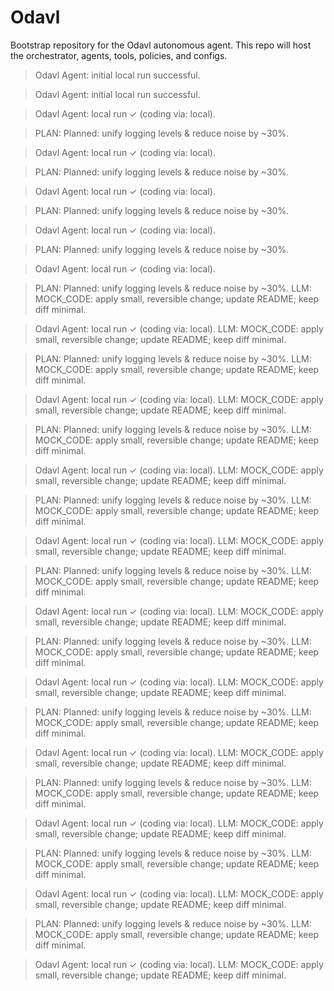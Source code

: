 # Odavl

Bootstrap repository for the Odavl autonomous agent.
This repo will host the orchestrator, agents, tools, policies, and configs.

> Odavl Agent: initial local run successful.

> Odavl Agent: initial local run successful.

> Odavl Agent: local run ✓ (coding via: local).

> PLAN: Planned: unify logging levels & reduce noise by ~30%.

> Odavl Agent: local run ✓ (coding via: local).

> PLAN: Planned: unify logging levels & reduce noise by ~30%.

> Odavl Agent: local run ✓ (coding via: local).

> PLAN: Planned: unify logging levels & reduce noise by ~30%.

> Odavl Agent: local run ✓ (coding via: local).

> PLAN: Planned: unify logging levels & reduce noise by ~30%.

> Odavl Agent: local run ✓ (coding via: local).

> PLAN: Planned: unify logging levels & reduce noise by ~30%.
> LLM: MOCK_CODE: apply small, reversible change; update README; keep diff minimal.

> Odavl Agent: local run ✓ (coding via: local).
> LLM: MOCK_CODE: apply small, reversible change; update README; keep diff minimal.

> PLAN: Planned: unify logging levels & reduce noise by ~30%.
> LLM: MOCK_CODE: apply small, reversible change; update README; keep diff minimal.

> Odavl Agent: local run ✓ (coding via: local).
> LLM: MOCK_CODE: apply small, reversible change; update README; keep diff minimal.

> PLAN: Planned: unify logging levels & reduce noise by ~30%.
> LLM: MOCK_CODE: apply small, reversible change; update README; keep diff minimal.

> Odavl Agent: local run ✓ (coding via: local).
> LLM: MOCK_CODE: apply small, reversible change; update README; keep diff minimal.

> PLAN: Planned: unify logging levels & reduce noise by ~30%.
> LLM: MOCK_CODE: apply small, reversible change; update README; keep diff minimal.

> Odavl Agent: local run ✓ (coding via: local).
> LLM: MOCK_CODE: apply small, reversible change; update README; keep diff minimal.

> PLAN: Planned: unify logging levels & reduce noise by ~30%.
> LLM: MOCK_CODE: apply small, reversible change; update README; keep diff minimal.

> Odavl Agent: local run ✓ (coding via: local).
> LLM: MOCK_CODE: apply small, reversible change; update README; keep diff minimal.

> PLAN: Planned: unify logging levels & reduce noise by ~30%.
> LLM: MOCK_CODE: apply small, reversible change; update README; keep diff minimal.

> Odavl Agent: local run ✓ (coding via: local).
> LLM: MOCK_CODE: apply small, reversible change; update README; keep diff minimal.

> PLAN: Planned: unify logging levels & reduce noise by ~30%.
> LLM: MOCK_CODE: apply small, reversible change; update README; keep diff minimal.

> Odavl Agent: local run ✓ (coding via: local).
> LLM: MOCK_CODE: apply small, reversible change; update README; keep diff minimal.

> PLAN: Planned: unify logging levels & reduce noise by ~30%.
> LLM: MOCK_CODE: apply small, reversible change; update README; keep diff minimal.

> Odavl Agent: local run ✓ (coding via: local).
> LLM: MOCK_CODE: apply small, reversible change; update README; keep diff minimal.

> PLAN: Planned: unify logging levels & reduce noise by ~30%.
> LLM: MOCK_CODE: apply small, reversible change; update README; keep diff minimal.

> Odavl Agent: local run ✓ (coding via: local).
> LLM: MOCK_CODE: apply small, reversible change; update README; keep diff minimal.

> PLAN: Planned: unify logging levels & reduce noise by ~30%.
> LLM: MOCK_CODE: apply small, reversible change; update README; keep diff minimal.

> Odavl Agent: local run ✓ (coding via: local).
> LLM: MOCK_CODE: apply small, reversible change; update README; keep diff minimal.
